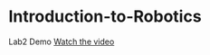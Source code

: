 # Introduction-to-Robotics

Lab2 Demo
[Watch the video]([https://drive.google.com/file/d/FILE_ID/view](https://drive.google.com/file/d/1qNeSU_71l1t8RWKd4SeCPuunBtxHNFX7/view?usp=drive_link))
